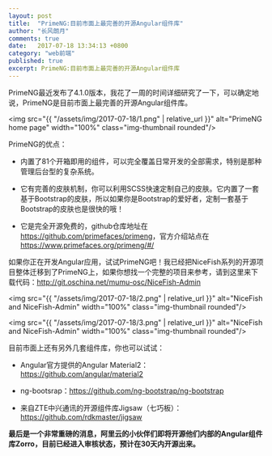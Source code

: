 ```yaml
---
layout: post
title:  "PrimeNG:目前市面上最完善的开源Angular组件库"
author: "长风朗月"
comments: true
date:   2017-07-18 13:34:13 +0800
category: "web前端"
published: true
excerpt: PrimeNG:目前市面上最完善的开源Angular组件库
---
```

PrimeNG最近发布了4.1.0版本，我花了一周的时间详细研究了一下，可以确定地说，PrimeNG是目前市面上最完善的开源Angular组件库。

<img src="{{ "/assets/img/2017-07-18/1.png" | relative_url }}" alt="PrimeNG home page" width="100%" class="img-thumbnail rounded"/>

PrimeNG的优点：

- 内置了81个开箱即用的组件，可以完全覆盖日常开发的全部需求，特别是那种管理后台型的复杂系统。

- 它有完善的皮肤机制，你可以利用SCSS快速定制自己的皮肤。它内置了一套基于Bootstrap的皮肤，所以如果你是Bootstrap的爱好者，定制一套基于Bootstrap的皮肤也是很快的哦！

- 它是完全开源免费的，github仓库地址在<a href="https://github.com/primefaces/primeng" target="_blank">https://github.com/primefaces/primeng</a>，官方介绍站点在<a href="https://www.primefaces.org/primeng/#/" target="_blank">https://www.primefaces.org/primeng/#/</a>

如果你正在开发Angular应用，试试PrimeNG吧！我已经把NiceFish系列的开源项目整体迁移到了PrimeNG上，如果你想找一个完整的项目来参考，请到这里来下载代码：<a href="http://git.oschina.net/mumu-osc/NiceFish-Admin" target="_blank">http://git.oschina.net/mumu-osc/NiceFish-Admin</a>

<img src="{{ "/assets/img/2017-07-18/2.png" | relative_url }}" alt="NiceFish and NiceFish-Admin" width="100%" class="img-thumbnail rounded"/>

<img src="{{ "/assets/img/2017-07-18/3.png" | relative_url }}" alt="NiceFish and NiceFish-Admin" width="100%" class="img-thumbnail rounded"/>

目前市面上还有另外几套组件库，你也可以试试：

- Angular官方提供的Angular Material2：<a href="https://github.com/angular/material2" target="_blank">https://github.com/angular/material2</a>

- ng-bootsrap：<a href="https://github.com/ng-bootstrap/ng-bootstrap" target="_blank">https://github.com/ng-bootstrap/ng-bootstrap</a>

- 来自ZTE中兴通讯的开源组件库Jigsaw（七巧板）：<a href="https://github.com/rdkmaster/jigsaw" target="_blank">https://github.com/rdkmaster/jigsaw</a>

**最后是一个非常重磅的消息，阿里云的小伙伴们即将开源他们内部的Angular组件库Zorro，目前已经进入审核状态，预计在30天内开源出来。**